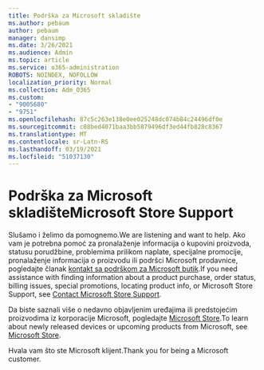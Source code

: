 ```yaml
---
title: Podrška za Microsoft skladište
ms.author: pebaum
author: pebaum
manager: dansimp
ms.date: 3/26/2021
ms.audience: Admin
ms.topic: article
ms.service: o365-administration
ROBOTS: NOINDEX, NOFOLLOW
localization_priority: Normal
ms.collection: Adm_O365
ms.custom:
- "9005680"
- "9751"
ms.openlocfilehash: 87c5c263e138e0ee025248dc074b84c24496df0e
ms.sourcegitcommit: c08bed4071baa3bb5879496df3ed44fb828c8367
ms.translationtype: MT
ms.contentlocale: sr-Latn-RS
ms.lasthandoff: 03/19/2021
ms.locfileid: "51037130"
---
```

# <a name="microsoft-store-support"></a><span data-ttu-id="90ebd-102">Podrška za Microsoft skladište</span><span class="sxs-lookup"><span data-stu-id="90ebd-102">Microsoft Store Support</span></span>

<span data-ttu-id="90ebd-103">Slušamo i želimo da pomognemo.</span><span class="sxs-lookup"><span data-stu-id="90ebd-103">We are listening and want to help.</span></span> <span data-ttu-id="90ebd-104">Ako vam je potrebna pomoć za pronalaženje informacija o kupovini proizvoda, statusu porudžbine, problemima prilikom naplate, specijalne promocije, pronalaženje informacija o proizvodu ili podršci Microsoft prodavnice, pogledajte članak [kontakt sa podrškom za Microsoft butik](https://support.microsoft.com/account-billing/contact-microsoft-store-support-4f615f2a-6bbd-fd69-6695-ae213d63eef0).</span><span class="sxs-lookup"><span data-stu-id="90ebd-104">If you need assistance with finding information about a product purchase, order status, billing issues, special promotions, locating product info, or Microsoft Store Support, see [Contact Microsoft Store Support](https://support.microsoft.com/account-billing/contact-microsoft-store-support-4f615f2a-6bbd-fd69-6695-ae213d63eef0).</span></span>

<span data-ttu-id="90ebd-105">Da biste saznali više o nedavno objavljenim uređajima ili predstojećim proizvodima iz korporacije Microsoft, pogledajte [Microsoft Store](https://www.microsoft.com/?ql=1).</span><span class="sxs-lookup"><span data-stu-id="90ebd-105">To learn about newly released devices or upcoming products from Microsoft, see [Microsoft Store](https://www.microsoft.com/?ql=1).</span></span>

<span data-ttu-id="90ebd-106">Hvala vam što ste Microsoft klijent.</span><span class="sxs-lookup"><span data-stu-id="90ebd-106">Thank you for being a Microsoft customer.</span></span>